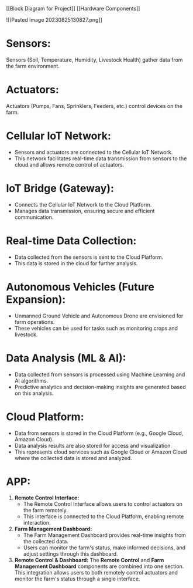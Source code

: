 [[Block Diagram for  Project]]
[[Hardware Components]]


![[Pasted image 20230825130827.png]]
# Sensors:

Sensors (Soil, Temperature, Humidity, Livestock Health) gather data from the farm environment.

# Actuators:

Actuators (Pumps, Fans, Sprinklers, Feeders, etc.) control devices on the farm.

# Cellular IoT Network:

- Sensors and actuators are connected to the Cellular IoT Network.
- This network facilitates real-time data transmission from sensors to the cloud and allows remote control of actuators.

# IoT Bridge (Gateway):

- Connects the Cellular IoT Network to the Cloud Platform.
- Manages data transmission, ensuring secure and efficient communication.

# Real-time Data Collection:

- Data collected from the sensors is sent to the Cloud Platform.
- This data is stored in the cloud for further analysis.

# **Autonomous Vehicles (Future Expansion):**

- Unmanned Ground Vehicle and Autonomous Drone are envisioned for farm operations.
- These vehicles can be used for tasks such as monitoring crops and livestock.

# **Data Analysis (ML & AI):**

- Data collected from sensors is processed using Machine Learning and AI algorithms.
- Predictive analytics and decision-making insights are generated based on this analysis.

# **Cloud Platform:**

- Data from sensors is stored in the Cloud Platform (e.g., Google Cloud, Amazon Cloud).
- Data analysis results are also stored for access and visualization.
- This represents cloud services such as Google Cloud or Amazon Cloud where the collected data is stored and analyzed.

# APP:
1. **Remote Control Interface:**
    - The Remote Control Interface allows users to control actuators on the farm remotely.
    - This interface is connected to the Cloud Platform, enabling remote interaction.
2. **Farm Management Dashboard:**
    - The Farm Management Dashboard provides real-time insights from the collected data.
    - Users can monitor the farm's status, make informed decisions, and adjust settings through this dashboard.
3. **Remote Control & Dashboard:** The **Remote Control** and **Farm Management Dashboard** components are combined into one section. This integration allows users to both remotely control actuators and monitor the farm's status through a single interface.